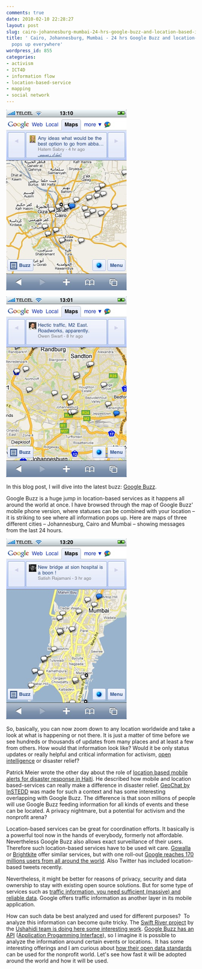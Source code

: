 ```yaml
---
comments: true
date: 2010-02-10 22:28:27
layout: post
slug: cairo-johannesburg-mumbai-24-hrs-google-buzz-and-location-based-information-pops-up-everywhere
title: ' Cairo, Johannesburg, Mumbai - 24 hrs Google Buzz and location-based information
  pops up everywhere'
wordpress_id: 855
categories:
- activism
- ICT4D
- information flow
- location-based-service
- mapping
- social network
---
```


[![Cairo](/images/photo6.jpg)]()


[![Johannesburg](/images/photo5.jpg)]()

In this blog post, I will dive into the latest buzz: [Google Buzz](http://www.google.com/buzz).

Google Buzz is a huge jump in location-based services as it happens all around the world at once. I have browsed through the map of Google Buzz' mobile phone version, where statuses can be combined with your location – it is striking to see where all information pops up. Here are maps of three different cities – Johannesburg, Cairo and Mumbai – showing messages from the last 24 hours.

[![Mumbai](/images/photo7.jpg)]()



So, basically, you can now zoom down to any location worldwide and take a look at what is happening or not there. It is just a matter of time before we see hundreds or thousands of updates from many places and at least a few from others. How would that information look like? Would it be only status updates or really helpful and critical information for activism, [open intelligence](http://www.crisscrossed.net/2009/10/02/the-internet-of-things-open-intelligence-through-citizen-action/) or disaster relief?




Patrick Meier wrote the other day about the role of [location based mobile alerts for disaster response in Haiti](http://irevolution.wordpress.com/2010/02/06/location-based-alerts/). He described how mobile and location based-services can really make a difference in disaster relief. [GeoChat by InSTEDD](http://instedd.org/geochat) was made for such a context and has some interesting overlapping with Google Buzz. The difference is that soon millions of people will use Google Buzz feeding information for all kinds of events and these can be located. A privacy nightmare, but a potential for activism and the nonprofit arena?




Location-based services can be great for coordination efforts. It basically is a powerful tool now in the hands of everybody, formerly not affordable. Nevertheless Google Buzz also allows exact surveillance of their users. Therefore such location-based services have to be used wit care. [Gowalla](http://gowalla.com/) or [Brightkite](http://brightkite.com/) offer similar services, but with one roll-out [Google reaches 170 millions users from all around the world](http://news.bbc.co.uk/2/hi/8506148.stm). Also Twitter has included location-based tweets recently.







Nevertheless, it might be better for reasons of privacy, security and data ownership to stay with existing open source solutions. But for some type of services such as [traffic information, you need sufficient (massive) and reliable data](http://www.crisscrossed.net/2009/08/31/citizen-scientist-how-mobile-phones-can-contribute-to-the-public-good/). Google offers traffic information as another layer in its mobile application.




How can such data be best analyzed and used for different purposes?  To analyze this information can become quite tricky. The [Swift River project](http://swift.ushahidi.com/) by the [Ushahidi team is doing here some interesting work](http://blog.ushahidi.com/index.php/2009/04/09/explaining-swift-river). [Google Buzz has an API](http://code.google.com/apis/buzz/) ([Application Progamming Interface](http://en.wikipedia.org/wiki/Application_programming_interface)), so I imagine it is possible to analyze the information around certain events or locations.  It has some interesting offerings and I am curious about [how their open data standards](http://www.readwriteweb.com/archives/how_google_buzz_is_disruptive_open_data_standards.php) can be used for the nonprofit world. Let's see how fast it will be adopted around the world and how it will be used.
